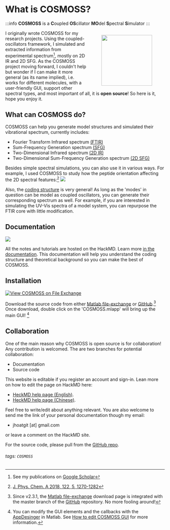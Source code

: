 What is COSMOSS?
===
:::info
**COSMOSS** is a **C**oupled **OS**cillator **MO**del **S**pectral **S**imulator
:::


<figure style="float:right;">
    <img src="https://i.imgur.com/HOQWa4m.png" align="right" width="160" height="160">
</figure>

I originally wrote COSMOSS for my research projects. Using the coupled-oscillators framework, I simulated and extracted  information from experimental spectrum[^GoogleScholar], mostly on 2D IR and 2D SFG. As the COSMOSS project moving forward, I couldn't help but wonder if I can make it more general (as its name implied), i.e. works for different molecules, with a user-friendly GUI, support other spectral types, and most important of all, it is **open source**! So here is it, hope you enjoy it.   

## What can COSMOSS do?
COSMOSS can help you generate model structures and simulated their vibrational spectrum, currently includes:

- Fourier Transform Infrared spectrum [(FTIR)](https://en.wikipedia.org/wiki/Fourier-transform_infrared_spectroscopy)
- Sum-Frequency Generation spectrum [(SFG)](https://en.wikipedia.org/wiki/Sum_frequency_generation_spectroscopy)
- Two-Dimensional Infrared spectrum [(2D IR)](https://en.wikipedia.org/wiki/Two-dimensional_infrared_spectroscopy)
- Two-Dimensional Sum-Frequency Generation spectrum [(2D SFG)](https://zanni.chem.wisc.edu/2d-sfg-spectroscopy/)

Besides simple spectral simulations, you can also use it in various ways. For example, I used COSMOSS to study how the peptide orientation affecting the 2D spectral features:[^Ref_Paper_1] 
![](https://i.imgur.com/5M4loNP.gif)


Also, the [coding structure](https://hackmd.io/@jjh/COSMOSS_Code_Structure) is very general! As long as the 'modes' in question can be model as  coupled oscillators, you can generate their corresponding spectrum as well. For example, if you are interested in simulating the UV-Vis spectra of a model system, you can repurpose the FTIR core with little modification. 


Documentation
---
![](https://i.imgur.com/pDJrSvz.jpg)

All the notes and tutorials are hosted on the HackMD. Learn more [in the documentation](https://hackmd.io/@jjh/COSMOSS). This documentation will help you understand the coding structure and theoretical background so you can make the best of COSMOSS.




Installation
---
[![View COSMOSS on File Exchange](https://www.mathworks.com/matlabcentral/images/matlab-file-exchange.svg)](https://www.mathworks.com/matlabcentral/fileexchange/64433-cosmoss)

Download the source code from either [Matlab file-exchange](https://www.mathworks.com/matlabcentral/fileexchange/64433-cosmoss) or [GitHub](https://github.com/JJ-Ho/COSMOSS).[^Download] Once download, double click on the 'COSMOSS.mlapp' will bring up the main GUI! [^mlapp]

Collaboration
---
One of the main reason why COSMOSS is open source is for collaboration! Any contribution is welcomed. The are two branches for potential collaboration:

- Documentation
- Source code

This website is editable if you register an account and sign-in.  Lean more on how to edit the page on HackMD here: 
- [HeckMD help page (English)](https://hackmd.io/c/tutorials/%2Fs%2Ftutorials). 
- [HeckMD help page (Chinese)](https://hackmd.io/c/tutorials-tw/%2Fs%2Ftutorials-tw). 

Feel free to write/edit about anything relevant. You are also welcome to send me the link of your personal documentation though my email: 

- jhoatgit [at] gmail.com

or leave a comment on the HackMD site. 

For the source code, please pull from the [GitHub repo](https://github.com/JJ-Ho/COSMOSS).


[^GoogleScholar]: See my publications on [Google Scholar](https://scholar.google.com/citations?user=O8Y6wd8AAAAJ&hl=en&authuser=1)

[^Ref_Paper_1]: [J. Phys. Chem. A 2018, 122, 5, 1270-1282](https://pubs.acs.org/doi/abs/10.1021/acs.jpca.7b11934)

[^Download]:Since v2.3.1, the [Matlab file-exchange](https://www.mathworks.com/matlabcentral/fileexchange/64433-cosmoss) download page is integrated with the master branch of the [GitHub](https://github.com/JJ-Ho/COSMOSS) repository. No more fooling around!

[^mlapp]: You can modify the GUI elements and the callbacks with the [AppDesinger](https://www.mathworks.com/videos/app-designer-overview-1510748719083.html) in Matlab. See [How to edit COSMOSS GUI](https://hackmd.io/@jjh/EditGUI) for more information.

###### tags: `COSMOSS`



